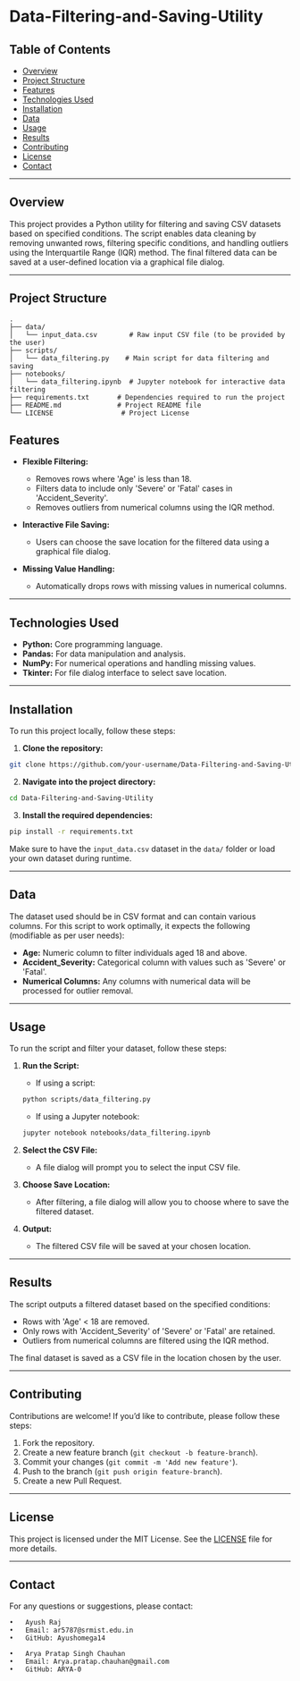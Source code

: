 # Data-Filtering-and-Saving-Utility

## Table of Contents
- [Overview](#overview)
- [Project Structure](#project-structure)
- [Features](#features)
- [Technologies Used](#technologies-used)
- [Installation](#installation)
- [Data](#data)
- [Usage](#usage)
- [Results](#results)
- [Contributing](#contributing)
- [License](#license)
- [Contact](#contact)

---

## Overview
This project provides a Python utility for filtering and saving CSV datasets based on specified conditions. The script enables data cleaning by removing unwanted rows, filtering specific conditions, and handling outliers using the Interquartile Range (IQR) method. The final filtered data can be saved at a user-defined location via a graphical file dialog.

---

## Project Structure
```plaintext
.
├── data/
│   └── input_data.csv        # Raw input CSV file (to be provided by the user)
├── scripts/
│   └── data_filtering.py    # Main script for data filtering and saving
├── notebooks/
│   └── data_filtering.ipynb  # Jupyter notebook for interactive data filtering
├── requirements.txt       # Dependencies required to run the project
├── README.md              # Project README file
└── LICENSE                 # Project License
```

## Features

- **Flexible Filtering:**
  - Removes rows where 'Age' is less than 18.
  - Filters data to include only 'Severe' or 'Fatal' cases in 'Accident_Severity'.
  - Removes outliers from numerical columns using the IQR method.

- **Interactive File Saving:**
  - Users can choose the save location for the filtered data using a graphical file dialog.

- **Missing Value Handling:**
  - Automatically drops rows with missing values in numerical columns.

---

## Technologies Used

- **Python:** Core programming language.
- **Pandas:** For data manipulation and analysis.
- **NumPy:** For numerical operations and handling missing values.
- **Tkinter:** For file dialog interface to select save location.

---

## Installation

To run this project locally, follow these steps:

1. **Clone the repository:**
```bash
git clone https://github.com/your-username/Data-Filtering-and-Saving-Utility.git
```

2. **Navigate into the project directory:**
```bash
cd Data-Filtering-and-Saving-Utility
```

3. **Install the required dependencies:**
```bash
pip install -r requirements.txt
```

Make sure to have the `input_data.csv` dataset in the `data/` folder or load your own dataset during runtime.

---

## Data

The dataset used should be in CSV format and can contain various columns. For this script to work optimally, it expects the following (modifiable as per user needs):

- **Age:** Numeric column to filter individuals aged 18 and above.
- **Accident_Severity:** Categorical column with values such as 'Severe' or 'Fatal'.
- **Numerical Columns:** Any columns with numerical data will be processed for outlier removal.

---

## Usage

To run the script and filter your dataset, follow these steps:

1. **Run the Script:**
   - If using a script:
   ```bash
   python scripts/data_filtering.py
   ```

   - If using a Jupyter notebook:
   ```bash
   jupyter notebook notebooks/data_filtering.ipynb
   ```

2. **Select the CSV File:**
   - A file dialog will prompt you to select the input CSV file.

3. **Choose Save Location:**
   - After filtering, a file dialog will allow you to choose where to save the filtered dataset.

4. **Output:**
   - The filtered CSV file will be saved at your chosen location.

---

## Results

The script outputs a filtered dataset based on the specified conditions:

- Rows with 'Age' < 18 are removed.
- Only rows with 'Accident_Severity' of 'Severe' or 'Fatal' are retained.
- Outliers from numerical columns are filtered using the IQR method.

The final dataset is saved as a CSV file in the location chosen by the user.

---

## Contributing

Contributions are welcome! If you’d like to contribute, please follow these steps:

1. Fork the repository.
2. Create a new feature branch (`git checkout -b feature-branch`).
3. Commit your changes (`git commit -m 'Add new feature'`).
4. Push to the branch (`git push origin feature-branch`).
5. Create a new Pull Request.

---

## License

This project is licensed under the MIT License. See the [LICENSE](LICENSE) file for more details.

---

## Contact

For any questions or suggestions, please contact:

	•	Ayush Raj
	•	Email: ar5787@srmist.edu.in
	•	GitHub: Ayushomega14

 	•	Arya Pratap Singh Chauhan
	•	Email: Arya.pratap.chauhan@gmail.com
	•	GitHub: ARYA-0


